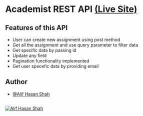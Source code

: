 
# Academist REST API [(Live Site)](https://assignment-client-ten.vercel.app/)



## Features of this API

- User can create new assignment using post method
- Get all the assignment and use query parameter to filter data
- Get specific data by passing id
- Update any field
- Pagination functionality implemented
- Get user specefic data by providing email
## Author

- [@Alif Hasan Shah](https://github.com/A4alif)

## 

[![Alif Hasan Shah](https://img.shields.io/badge/linkedin-0A66C2?style=for-the-badge&logo=linkedin&logoColor=white)](https://www.linkedin.com/in/alifhasanshah/)